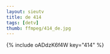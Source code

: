 ```yaml
--- 
layout: sieutv
title: de 414
tags: [detv]
thumb: ffmpeg/414_de.jpg
---
```

{% include oADdzK6f4W key="414" %} 
